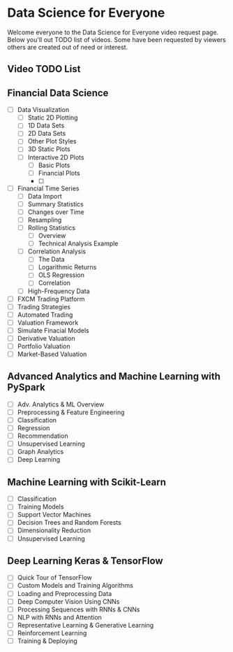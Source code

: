 # Data Science for Everyone

Welcome everyone to the Data Science for Everyone video request page. Below you'll out TODO list of videos. Some have been requested by viewers others are created out of need or interest. 

## Video TODO List

## Financial Data Science

- [ ] Data Visualization
    - [ ] Static 2D Plotting
    - [ ] 1D Data Sets
    - [ ] 2D Data Sets
    - [ ] Other Plot Styles
    - [ ] 3D Static Plots
    - [ ] Interactive 2D Plots
        - [ ] Basic Plots
        - [ ] Financial Plots
        - [ ] 
- [ ] Financial Time Series
    - [ ] Data Import
    - [ ] Summary Statistics
    - [ ] Changes over Time
    - [ ] Resampling
    - [ ] Rolling Statistics
        - [ ] Overview
        - [ ] Technical Analysis Example
    - [ ] Correlation Analysis
        - [ ] The Data
        - [ ] Logarithmic Returns
        - [ ] OLS Regression
        - [ ] Correlation
     - [ ] High-Frequency Data
- [ ] FXCM Trading Platform
- [ ] Trading Strategies
- [ ] Automated Trading
- [ ] Valuation Framework
- [ ] Simulate Finacial Models
- [ ] Derivative Valuation
- [ ] Portfolio Valuation
- [ ] Market-Based Valuation

## Advanced Analytics and Machine Learning with PySpark
- [ ] Adv. Analytics & ML Overview
- [ ] Preprocessing & Feature Engineering
- [ ] Classification
- [ ] Regression
- [ ] Recommendation
- [ ] Unsupervised Learning
- [ ] Graph Analytics
- [ ] Deep Learning

## Machine Learning with Scikit-Learn
- [ ] Classification
- [ ] Training Models
- [ ] Support Vector Machines
- [ ] Decision Trees and Random Forests
- [ ] Dimensionality Reduction
- [ ] Unsupervised Learning

## Deep Learning Keras & TensorFlow
- [ ] Quick Tour of TensorFlow
- [ ] Custom Models and Training Algorithms
- [ ] Loading and Preprocessing Data
- [ ] Deep Computer Vision Using CNNs
- [ ] Processing Sequences with RNNs & CNNs
- [ ] NLP with RNNs and Attention
- [ ] Representative Learning & Generative Learning
- [ ] Reinforcement Learning
- [ ] Training & Deploying 
